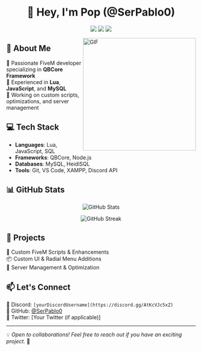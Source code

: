 <h1 align="center">👋 Hey, I'm Pop (@SerPablo0) </h1>

<p align="center">
  <img src="https://img.shields.io/badge/FiveM-Developer-blue?style=flat-square&logo=fivem" />
  <img src="https://img.shields.io/badge/Lua-Programmer-green?style=flat-square&logo=lua" />
  <img src="https://img.shields.io/badge/QBCore-Framework-orange?style=flat-square" />
</p>

<img align="right" alt="GIF" src="https://media.giphy.com/media/qgQUggAC3Pfv687qPC/giphy.gif" width="300" />

## 🚀 About Me  
🔹 Passionate FiveM developer specializing in **QBCore Framework**  
🔹 Experienced in **Lua**, **JavaScript**, and **MySQL**  
🔹 Working on custom scripts, optimizations, and server management  

## 💻 Tech Stack  
- **Languages**: Lua, JavaScript, SQL  
- **Frameworks**: QBCore, Node.js  
- **Databases**: MySQL, HeidiSQL  
- **Tools**: Git, VS Code, XAMPP, Discord API  

## 📊 GitHub Stats  
<p align="center">
  <img src="https://github-readme-stats.vercel.app/api?username=SerPablo0&show_icons=true&theme=radical" alt="GitHub Stats" />
</p>

<p align="center">
  <img src="https://github-readme-streak-stats.herokuapp.com/?user=SerPablo0&theme=radical" alt="GitHub Streak" />
</p>

## 🌟 Projects  
🚗 Custom FiveM Scripts & Enhancements  
📦 Custom UI & Radial Menu Additions  
🔧 Server Management & Optimization  

## 📫 Let's Connect  
📌 Discord: `[yourDiscordUsername](https://discord.gg/AtKcVJc5xZ)`  
📌 GitHub: [@SerPablo0](https://github.com/SerPablo0)  
📌 Twitter: [Your Twitter (if applicable)]  

---

💡 *Open to collaborations! Feel free to reach out if you have an exciting project.* 🚀

